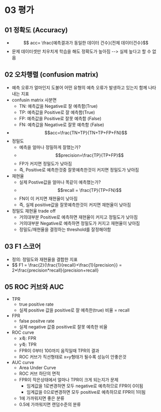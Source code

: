 # 03 평가
## 01 정확도 (Accuracy)
-  $$ acc= \frac{예측결과가 동일한 데이터 건수}{전체 데이터건수}$$
- 문제 데이터셋만 치우치게 학습을 해도 정확도가 높아짐 --> 실제 높다고 할 수 없음
## 02 오차행렬 (confusion matrix)
- 예측 오류가 얼마인지 도불어 어떤 유형의 예측 오류가 발생하고 있는지 함께 나타내는 지표
- confusin matrix 사분면
    - TN: 예측값을 Negative로 잘 예측함(True)
    - TP: 예측값을 Positive로 잘 예측함(True)
    - FP: 예측값을 Positive로 잘못 예측함 (False)
    - FN: 예측값을 Negative로 잘못 예측함 (False)
- $$acc=\frac{TN+TP}{TN+TP+FP+FN}$$
- 정밀도
    - 예측을 얼마나 정밀하게 잘했는가?
    - $$precision=\frac{TP}{TP+FP}$$
    - FP가 커지면 정밀도가 낮아짐 
    - 즉, Positive로 예측한것중 잘못예측한것이 커지면 정밀도가 낮아짐
- 재현율
    - 실제 Postive값을 얼마나 똑같이 예측했는가?
    - $$recall = \frac{TP}{TP+FN}$$
    - FN이 이 커지면 재현율이 낮아짐
    - 즉, 실제 positive값을 잘못예측한것이 커지면 재현율이 낮아짐
- 정밀도 재현율 trade off
    - 거의대부분 Positive로 예측하면 재현율이 커지고 정밀도가 낮아짐
    - 거의대부분 Negative로 예측하면 정밀도가 커지고 재현율이 낮아짐
    - 정밀도/재현율을 결정하는 threshold를 잘정해야함
## 03 F1 스코어
- 정의: 정밀도와 재현율을 결합한 지표
- $$ F1 = \frac{2}{\frac{1}{recall}+\frac{1}{precision}} = 2*\frac{precision*recall}{precision+recall}
## 05 ROC 커브와 AUC
- TPR
    - true positive rate
    - 실제 positive 값을 positive로 잘 예측한(true) 비율 = recall
- FPR
    - false positve rate
    - 실제 negative 값중 positive로 잘못 예측한 비율
- ROC curve
    - x축: FPR
    - y축: TPR
    - FPR이 0부터 100까지 움직일때 TPR의 결과
    - ROC 커브가 직선형태로 x=y형태가 될수록 성능이 안좋은것
- AUC curve
    - Area Under Curve
    - ROC 커브 하단의 면적
    - FPR이 작은상태에서 얼마나 TPR이 크게 되는지가 문제 
        - 임계값을 1로변경하면 모두 negative로 예측하므로 FPR이 0이됨
        - 임계값을 0으로변경하면 모두 positive로 예측하므로 FPR이 1이됨
    - 1에 가까워지면 좋은 분류
    - 0.5에 가까워지면 랜덤수준의 분류